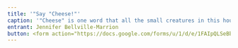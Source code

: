 ```yaml
---
title: '"Say "Cheese!"'
caption: '"Cheese" is one word that all the small creatures in this house understand. Leia is a good girl who loves playing with everyone and looking out the windows.  Her favorite treat is cheese, and Robin is more than happy to share with her.'
entrant: Jennifer Bellville-Marrion
button: <form action="https://docs.google.com/forms/u/1/d/e/1FAIpQLSeBblQMqbBMeuApn2iPdutPu_wvMXp7h9YlIcRDEgHzWuKEQw/formResponse" method="post"><div class="form-element"></div><span>Votes</span><input type="text" name="entry.1064802965" required placeholder="$"></br><span>Email</span><input type="text" name="entry.882766101" required><button type="submit" name="button">Cast Votes</button></form>
---
```


